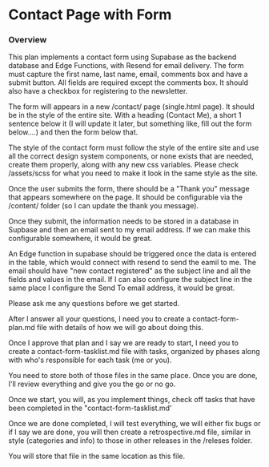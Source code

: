 # Contact Page with Form

### Overview
This plan implements a contact form using Supabase as the backend database and Edge Functions, with Resend for email delivery.   The form must capture the first name, last name, email, comments box and have a submit button.   All fields are required except the comments box.   It should also have a checkbox for registering to the newsletter.  

The form will appears in a new /contact/ page (single.html page).   It should be in the style of the entire site.  With a heading (Contact Me), a short 1 sentence below it (I will update it later, but something like, fill out the form below....) and then the form below that.

The style of the contact form must follow the style of the entire site and use all the correct design system components, or none exists that are needed, create them properly, along with any new css variables.  Please check /assets/scss for what you need to make it look in the same style as the site.

Once the user submits the form, there should be a "Thank you" message that appears somewhere on the page. It should be configurable via the /content/ folder (so I can update the thank you message).

Once they submit, the information needs to be stored in a database in Supbase and then an email sent to my email address.  If we can make this configurable somewhere, it would be great.

An Edge function in supabase should be triggered once the data is entered in the table, which would connect with resend to send the eamil to me. The email should have "new contact registered" as the subject line and all the fields and values in the email.  If I can also configure the subject line in the same place I configure the Send To email address, it would be great.

Please ask me any questions before we get started.

After I answer all your questions, I need you to create a contact-form-plan.md file with details of how we will go about doing this.

Once I approve that plan and I say we are ready to start, I need you to create a contact-form-tasklist.md file with tasks, organized by phases along with who's responsible for each task (me or you).

You need to store both of those files in the same place.   Once you are done, I'll review everything and give you the go or no go.

Once we start, you will, as you implement things, check off tasks that have been completed in the "contact-form-tasklist.md'

Once we are done completed, I will test everything, we will either fix bugs or if I say we are done, you will then create a retrospective.md file, similar in style (categories and info) to those in other releases in the /releses folder.

You will store that file in the same location as this file.